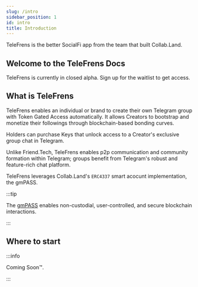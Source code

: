 ```yaml
---
slug: /intro
sidebar_position: 1
id: intro
title: Introduction
---
```


TeleFrens is the better SocialFi app from the team that built Collab.Land.

## Welcome to the TeleFrens Docs

TeleFrens is currently in closed alpha. Sign up for the waitlist to get access.

## What is TeleFrens

TeleFrens enables an individual or brand to create their own Telegram group with Token Gated Access automatically. It allows Creators to bootstrap and monetize their followings through blockchain-based bonding curves.

Holders can purchase Keys that unlock access to a Creator's exclusive group chat in Telegram.

Unlike Friend.Tech, TeleFrens enables p2p communication and community formation within Telegram; groups benefit from Telegram's robust and feature-rich chat platform.

TeleFrens leverages Collab.Land's `ERC4337` smart acocunt implementation, the gmPASS.

:::tip

The [gmPASS](/help-docs/key-features/gm-pass) enables non-custodial, user-controlled, and secure blockchain interactions.

:::

## Where to start

:::info

Coming Soon™.

:::

<!-- 
### I'm a Creator

Start Here:

### I'm a Holder

Start Here: 
-->
